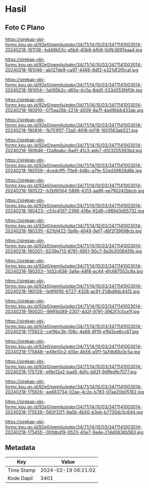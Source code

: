 # Hasil

## Foto C Plano

https://sirekap-obj-formc.kpu.go.id/92e0/pemilu/pdpr/34/71/14/10/03/3471141003014-20240218-181138--bd48b53c-a5b8-40b6-bfb8-0dfb3697eaa4.jpg

https://sirekap-obj-formc.kpu.go.id/92e0/pemilu/pdpr/34/71/14/10/03/3471141003014-20240218-181046--ab127de9-ca97-4466-8df2-e321df2f0caf.jpg

https://sirekap-obj-formc.kpu.go.id/92e0/pemilu/pdpr/34/71/14/10/03/3471141003014-20240218-181004--1a085b2c-d65e-4c0a-8dd5-533d353f4f0b.jpg

https://sirekap-obj-formc.kpu.go.id/92e0/pemilu/pdpr/34/71/14/10/03/3471141003014-20240218-180910--075aa26b-2214-4009-8a7f-4a49bbb433ab.jpg

https://sirekap-obj-formc.kpu.go.id/92e0/pemilu/pdpr/34/71/14/10/03/3471141003014-20240218-180816--1b751f07-72a5-4616-b018-1601563ab521.jpg

https://sirekap-obj-formc.kpu.go.id/92e0/pemilu/pdpr/34/71/14/10/03/3471141003014-20240218-180646--f2a8eabc-6ad1-41c3-aeb7-d103205393bd.jpg

https://sirekap-obj-formc.kpu.go.id/92e0/pemilu/pdpr/34/71/14/10/03/3471141003014-20240218-180559--4cedcff5-70e9-4d8c-a7fe-52ed39826d8b.jpg

https://sirekap-obj-formc.kpu.go.id/92e0/pemilu/pdpr/34/71/14/10/03/3471141003014-20240218-180522--b2bf6564-5898-4313-aa96-ee790242bbcb.jpg

https://sirekap-obj-formc.kpu.go.id/92e0/pemilu/pdpr/34/71/14/10/03/3471141003014-20240218-180423--c53c4107-2366-416e-92d9-c989d3d55732.jpg

https://sirekap-obj-formc.kpu.go.id/92e0/pemilu/pdpr/34/71/14/10/03/3471141003014-20240218-180335--621bf422-5b9b-4949-9ef7-d6f2f39698cb.jpg

https://sirekap-obj-formc.kpu.go.id/92e0/pemilu/pdpr/34/71/14/10/03/3471141003014-20240218-180301--6239e713-8781-4951-90c7-8a3b300845fb.jpg

https://sirekap-obj-formc.kpu.go.id/92e0/pemilu/pdpr/34/71/14/10/03/3471141003014-20240218-180203--1d32c638-3a8a-44f8-ac44-4fc667502c8a.jpg

https://sirekap-obj-formc.kpu.go.id/92e0/pemilu/pdpr/34/71/14/10/03/3471141003014-20240218-180128--1e9f6f95-6727-4328-ac91-21dbd9dc4412.jpg

https://sirekap-obj-formc.kpu.go.id/92e0/pemilu/pdpr/34/71/14/10/03/3471141003014-20240218-180020--9991b089-2307-4d2f-9791-3962f7c5ce1f.jpg

https://sirekap-obj-formc.kpu.go.id/92e0/pemilu/pdpr/34/71/14/10/03/3471141003014-20240218-175923--cef9bc3b-108c-4e86-8f19-e1fd3ce6cc67.jpg

https://sirekap-obj-formc.kpu.go.id/92e0/pemilu/pdpr/34/71/14/10/03/3471141003014-20240218-175848--e49e10c2-b10e-4b56-a5f1-1a7db69c0c5a.jpg

https://sirekap-obj-formc.kpu.go.id/92e0/pemilu/pdpr/34/71/14/10/03/3471141003014-20240218-175729--ef8e12e2-bad5-4d1c-b62f-9dffedfe7077.jpg

https://sirekap-obj-formc.kpu.go.id/92e0/pemilu/pdpr/34/71/14/10/03/3471141003014-20240218-175626--ee663734-02ae-4c2e-b783-07ae20b05182.jpg

https://sirekap-obj-formc.kpu.go.id/92e0/pemilu/pdpr/34/71/14/10/03/3471141003014-20240218-175539--560f32f1-9a0b-4b50-b3eb-b7730dc5c644.jpg

https://sirekap-obj-formc.kpu.go.id/92e0/pemilu/pdpr/34/71/14/10/03/3471141003014-20240218-175455--00fdbd19-0523-40e7-9a4e-214d0836b563.jpg


## Metadata

| Key        | Value               |
| ---------- | ------------------- |
| Time Stamp | 2024-02-19 06:21:02 |
| Kode Dapil | 3401                |



